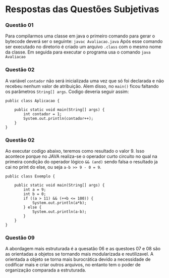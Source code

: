 # Respostas das Questões Subjetivas


### Questão 01

Para compilarmos uma classe em java o primeiro comando para gerar o bytecode deverá ser o seguinte: `javac Avaliacao.java`
Após esse comando ser executado no diretorio é criado um arquivo `.class` com o mesmo nome da classe.
Em seguida para executar o programa usa o comando `java Avaliacao` 

### Questão 02

A variável `contador` não será inicializada uma vez que só foi declarada e não recebeu nenhum valor de atribuição. Alem disso, no `main()` ficou faltando os parâmetros `String[] args`.
Codigo deveria seguir assim:

```
public class Aplicacao {

	public static void main(String[] args) {
		int contador = 1;	
		System.out.println(contador++);
	}
}
```

### Questão 02

Ao executar codigo abaixo, teremos como resultado o valor 9. Isso acontece porque no JAVA realiza-se o operador curto circuito no qual na primeira condição do operador lógico `&& (and)` sendo falsa o resultado ja cai no print do else, ou seja `a-b >> 9 - 0 = 9`.

```
public class Exemplo {

	public static void main(String[] args) {
		int a = 9;
		int b = 0;
		if ((a > 11) && (++b <= 100)) {
			System.out.println(a*b);
		} else {
			System.out.println(a-b);
		}
	}
}
```

### Questão 09

A abordagem mais estruturada é a quesatão 06 e as questoes 07 e 08 são as orientadas a objetos se  tornando mais modularizada e reutilizavel. A orientada a objeto se torna mais burocrática devido a necessidade de codificar mais e criar outros arquivos, no entanto tem o poder de organização comparada a estruturada.
